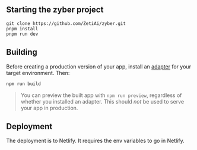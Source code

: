 ## Starting the zyber project

```
git clone https://github.com/ZetiAi/zyber.git
pnpm install
pnpm run dev
```

## Building

Before creating a production version of your app, install an [adapter](https://kit.svelte.dev/docs#adapters) for your target environment. Then:

```bash
npm run build
```

> You can preview the built app with `npm run preview`, regardless of whether you installed an adapter. This should _not_ be used to serve your app in production.

## Deployment
The deployment is to Netlify. It requires the env variables to go in Netlify. 